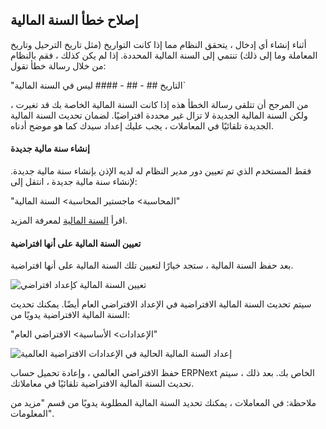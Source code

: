 ## إصلاح خطأ السنة المالية

أثناء إنشاء أي إدخال ، يتحقق النظام مما إذا كانت التواريخ (مثل تاريخ الترحيل وتاريخ المعاملة وما إلى ذلك) تنتمي إلى السنة المالية المحددة. إذا لم يكن كذلك ، فقم بالنظام من خلال رسالة خطأ تقول:

"التاريخ ## - ## - #### ليس في السنة المالية`

من المرجح أن تتلقى رسالة الخطأ هذه إذا كانت السنة المالية الخاصة بك قد تغيرت ، ولكن السنة المالية الجديدة لا تزال غير محددة افتراضيًا. لضمان تحديث السنة المالية الجديدة تلقائيًا في المعاملات ، يجب عليك إعداد سيدك كما هو موضح أدناه.

#### إنشاء سنة مالية جديدة

فقط المستخدم الذي تم تعيين دور مدير النظام له لديه الإذن بإنشاء سنة مالية جديدة. لإنشاء سنة مالية جديدة ، انتقل إلى:

"المحاسبة> ماجستير المحاسبة> السنة المالية"

اقرأ [السنة المالية](https://docs.erpnext.com/docs/v13/user/manual/en/accounts/fiscal-year) لمعرفة المزيد.

#### تعيين السنة المالية على أنها افتراضية

بعد حفظ السنة المالية ، ستجد خيارًا لتعيين تلك السنة المالية على أنها افتراضية.

![تعيين السنة المالية كإعداد افتراضي](https://docs.erpnext.com/files/set-fiscal-year-as-default.png)

سيتم تحديث السنة المالية الافتراضية في الإعداد الافتراضي العام أيضًا. يمكنك تحديث السنة المالية الافتراضية يدويًا من:

"الإعدادات> الأساسية> الافتراضي العام"

![إعداد السنة المالية الحالية في الإعدادات الافتراضية العالمية](https://docs.erpnext.com/files/current-fiscal-year-in-global-defaults.png)

حفظ الافتراضي العالمي ، وإعادة تحميل حساب ERPNext الخاص بك. بعد ذلك ، سيتم تحديث السنة المالية الافتراضية تلقائيًا في معاملاتك.

ملاحظة: في المعاملات ، يمكنك تحديد السنة المالية المطلوبة يدويًا من قسم "مزيد من المعلومات".